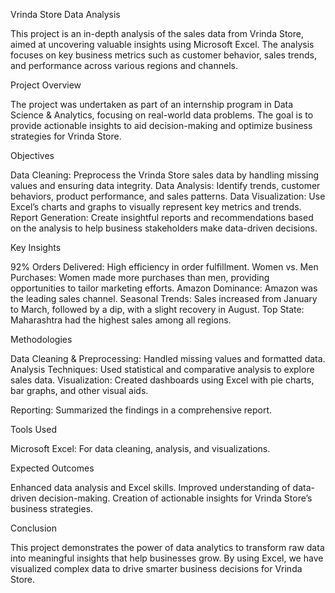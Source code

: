 Vrinda Store Data Analysis


This project is an in-depth analysis of the sales data from Vrinda Store, aimed at uncovering valuable insights using Microsoft Excel. The analysis focuses on key business metrics such as customer behavior, sales trends, and performance across various regions and channels.

Project Overview

The project was undertaken as part of an internship program in Data Science & Analytics, focusing on real-world data problems. The goal is to provide actionable insights to aid decision-making and optimize business strategies for Vrinda Store.

Objectives

Data Cleaning: Preprocess the Vrinda Store sales data by handling missing values and ensuring data integrity.
Data Analysis: Identify trends, customer behaviors, product performance, and sales patterns.
Data Visualization: Use Excel’s charts and graphs to visually represent key metrics and trends.
Report Generation: Create insightful reports and recommendations based on the analysis to help business stakeholders make data-driven decisions.

Key Insights

92% Orders Delivered: High efficiency in order fulfillment.
Women vs. Men Purchases: Women made more purchases than men, providing opportunities to tailor marketing efforts.
Amazon Dominance: Amazon was the leading sales channel.
Seasonal Trends: Sales increased from January to March, followed by a dip, with a slight recovery in August.
Top State: Maharashtra had the highest sales among all regions.

Methodologies

Data Cleaning & Preprocessing: Handled missing values and formatted data.
Analysis Techniques: Used statistical and comparative analysis to explore sales data.
Visualization: Created dashboards using Excel with pie charts, bar graphs, and other visual aids.

Reporting: Summarized the findings in a comprehensive report.

Tools Used

Microsoft Excel: For data cleaning, analysis, and visualizations.

Expected Outcomes

Enhanced data analysis and Excel skills.
Improved understanding of data-driven decision-making.
Creation of actionable insights for Vrinda Store’s business strategies.

Conclusion

This project demonstrates the power of data analytics to transform raw data into meaningful insights that help businesses grow. By using Excel, we have visualized complex data to drive smarter business decisions for Vrinda Store.
